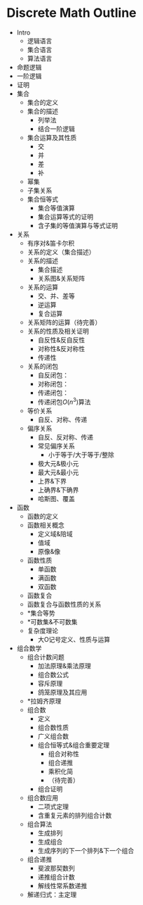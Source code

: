 # Discrete Math Outline
- Intro
  - 逻辑语言
  - 集合语言
  - 算法语言
- 命题逻辑
- 一阶逻辑
- 证明
- 集合
  - 集合的定义
  - 集合的描述
    - 列举法
    - 结合一阶逻辑
  - 集合运算及其性质
    - 交
    - 并
    - 差
    - 补
  - 幂集
  - 子集关系
  - 集合恒等式
    - 集合等值演算
    - 集合运算等式的证明
    - 含子集的等值演算与等式证明
- 关系
  - 有序对&笛卡尔积
  - 关系的定义（集合描述）
  - 关系的描述
    - 集合描述
    - 关系图&关系矩阵
  - 关系的运算
    - 交、并、差等
    - 逆运算
    - 复合运算
  - 关系矩阵的运算（待完善）
  - 关系的性质及相关证明
    - 自反性&反自反性
    - 对称性&反对称性
    - 传递性
  - 关系的闭包
    - 自反闭包：
    - 对称闭包：
    - 传递闭包：
    - 传递闭包$O(n^3)$算法
  - 等价关系
    - 自反、对称、传递
  - 偏序关系
    - 自反、反对称、传递
    - 常见偏序关系
      - 小于等于/大于等于/整除
    - 极大元&极小元
    - 最大元&最小元
    - 上界&下界
    - 上确界&下确界
    - 哈斯图、覆盖
- 函数
  - 函数的定义
  - 函数相关概念
    - 定义域&陪域
    - 值域
    - 原像&像
  - 函数性质
    - 单函数
    - 满函数
    - 双函数
  - 函数复合
  - 函数复合与函数性质的关系
  - *集合等势
  - *可数集&不可数集
  - 复杂度理论
    - 大O记号定义、性质与运算
- 组合数学
  - 组合计数问题
    - 加法原理&乘法原理
    - 组合数公式
    - 容斥原理
    - 鸽笼原理及其应用
  - *拉姆齐原理
  - 组合数
    - 定义
    - 组合数性质
    - 广义组合数
    - 组合恒等式&组合重要定理
      - 组合对称性
      - 组合递推
      - 乘积化简
      - （待完善）
    - 组合证明
  - 组合数应用
    - 二项式定理
    - 含重复元素的排列组合计数
  - 组合算法
    - 生成排列
    - 生成组合
    - 生成序列的下一个排列&下一个组合
  - 组合递推
    - 斐波那契数列
    - 递推组合计数
    - 解线性常系数递推
  - 解递归式：主定理